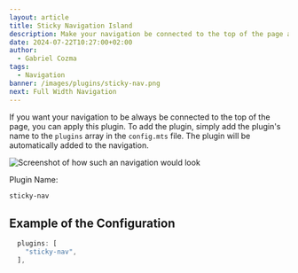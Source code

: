 ```yaml
---
layout: article
title: Sticky Navigation Island
description: Make your navigation be connected to the top of the page at all times.
date: 2024-07-22T10:27:00+02:00
author:
  - Gabriel Cozma
tags:
  - Navigation
banner: /images/plugins/sticky-nav.png
next: Full Width Navigation
---
```


If you want your navigation to be always be connected to the top of the page, you can apply this plugin. To add the plugin, simply add the plugin's name to the `plugins` array in the `config.mts` file. The plugin will be automatically added to the navigation.

![Screenshot of how such an navigation would look](/images/plugins/sticky-nav.png#shadow)

Plugin Name:

```txt
sticky-nav
```

## Example of the Configuration

```ts
  plugins: [
    "sticky-nav",
  ],
```
